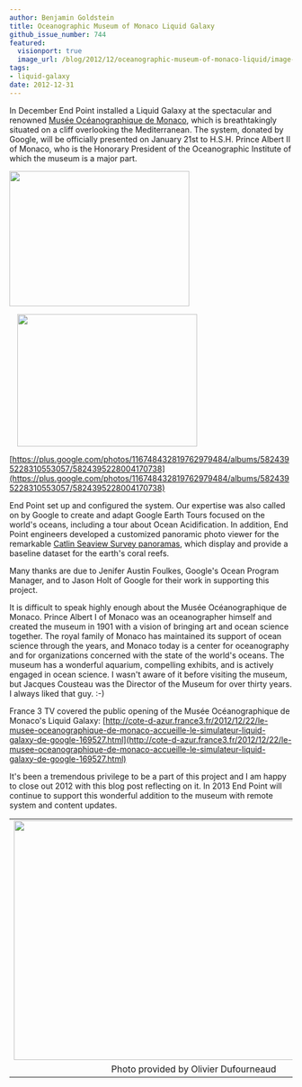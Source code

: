 ```yaml
---
author: Benjamin Goldstein
title: Oceanographic Museum of Monaco Liquid Galaxy
github_issue_number: 744
featured:
  visionport: true
  image_url: /blog/2012/12/oceanographic-museum-of-monaco-liquid/image-0-big.jpeg
tags:
- liquid-galaxy
date: 2012-12-31
---
```




In December End Point installed a Liquid Galaxy at the spectacular and renowned [Musée Océanographique de Monaco](http://www.oceano.mc/), which is breathtakingly situated on a cliff overlooking the Mediterranean. The system, donated by Google, will be officially presented on January 21st to H.S.H. Prince Albert II of Monaco, who is the Honorary President of the Oceanographic Institute of which the museum is a major part.

<a href="/blog/2012/12/oceanographic-museum-of-monaco-liquid/image-0-big.jpeg" imageanchor="1" style="clear: left; float: left; margin-bottom: 1em; margin-right: 1em;"><img border="0" height="240" src="/blog/2012/12/oceanographic-museum-of-monaco-liquid/image-0.jpeg" style="cursor: move;" width="320"/></a>

<a href="/blog/2012/12/oceanographic-museum-of-monaco-liquid/image-1-big.jpeg" imageanchor="1" style="margin-left: 1em; margin-right: 1em;"><img border="0" height="235" src="/blog/2012/12/oceanographic-museum-of-monaco-liquid/image-1.jpeg" style="cursor: move;" width="320"/></a>

[https://plus.google.com/photos/116748432819762979484/albums/5824395228310553057/5824395228004170738](https://plus.google.com/photos/116748432819762979484/albums/5824395228310553057/5824395228004170738)

End Point set up and configured the system. Our expertise was also called on by Google to create and adapt Google Earth Tours focused on the world's oceans, including a tour about Ocean Acidification. In addition, End Point engineers developed a customized panoramic photo viewer for the remarkable [Catlin Seaview Survey panoramas](http://www.catlinseaviewsurvey.com/), which display and provide a baseline dataset for the earth's coral reefs.

Many thanks are due to Jenifer Austin Foulkes, Google's Ocean Program Manager, and to Jason Holt of Google for their work in supporting this project.

It is difficult to speak highly enough about the Musée Océanographique de Monaco. Prince Albert I of Monaco was an oceanographer himself and created the museum in 1901 with a vision of bringing art and ocean science together. The royal family of Monaco has maintained its support of ocean science through the years, and Monaco today is a center for oceanography and for organizations concerned with the state of the world's oceans. The museum has a wonderful aquarium, compelling exhibits, and is actively engaged in ocean science. I wasn't aware of it before visiting the museum, but Jacques Cousteau was the Director of the Museum for over thirty years. I always liked that guy. :-)

France 3 TV covered the public opening of the Musée Océanographique de Monaco's Liquid Galaxy: [http://cote-d-azur.france3.fr/2012/12/22/le-musee-oceanographique-de-monaco-accueille-le-simulateur-liquid-galaxy-de-google-169527.html](http://cote-d-azur.france3.fr/2012/12/22/le-musee-oceanographique-de-monaco-accueille-le-simulateur-liquid-galaxy-de-google-169527.html)

It's been a tremendous privilege to be a part of this project and I am happy to close out 2012 with this blog post reflecting on it. In 2013 End Point will continue to support this wonderful addition to the museum with remote system and content updates.

<table align="center" cellpadding="0" cellspacing="0" class="tr-caption-container" style="margin-left: auto; margin-right: auto; text-align: center;"><tbody>
<tr><td style="text-align: center;"><a href="/blog/2012/12/oceanographic-museum-of-monaco-liquid/image-2-big.jpeg" imageanchor="1" style="margin-left: auto; margin-right: auto;"><img border="0" height="425" src="/blog/2012/12/oceanographic-museum-of-monaco-liquid/image-2.jpeg" width="640"/></a></td></tr>
<tr><td class="tr-caption" style="text-align: center;">Photo provided by Olivier Dufourneaud</td></tr>
</tbody></table>


